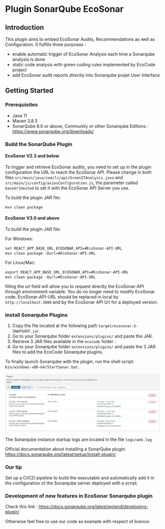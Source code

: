# Plugin SonarQube EcoSonar

## Introduction 
This plugin aims to embed EcoSonar Audits, Recommendations as well as Configuration. 
It fulfills three purposes :
- enable automatic trigger of EcoSonar Analysis each time a Sonarqube analysis is done
- static code analysis with green coding rules implemented by EcoCode project
- add EcoSonar audit reports directly into Sonarqube projet User Interface

## Getting Started

### Prerequisites
- Java 11
- Maven 3.8.3
- SonarQube 8.0 or above, Community or other Sonarqube Editions : https://www.sonarqube.org/downloads/

### Build the SonarQube Plugin

#### EcoSonar V2.3 and below

To trigger and retrieve EcoSonar audits, you need to set up in the plugin configuration the URL to reach the EcoSonar API.
Please change in both files `src/main/java/com/ls/api/GreenITAnalysis.java` and `src/main/js/config/axiosConfiguration.js`, the parameter called `baseUrlHosted` to set it with the EcoSonar API Server you use.

To build the plugin JAR file:

```
mvn clean package
```

#### EcoSonar V3.0 and above

To build the plugin JAR file:

For Windows:

```
set REACT_APP_BASE_URL_ECOSONAR_API=#EcoSonar-API-URL
mvn clean package -Durl=#EcoSonar-API-URL
```

For Linux/Mac:

```
export REACT_APP_BASE_URL_ECOSONAR_API=#EcoSonar-API-URL
mvn clean package -Durl=#EcoSonar-API-URL
```

filling the url field will allow you to request directly the EcoSonar-API through environment variable. You do no longer need to modify EcoSonar code.
EcoSonar-API-URL should be replaced in local by `http://localhost:3000` and by the EcoSonar API Url for a deployed version.

### Install Sonarqube Plugins

1. Copy the file located at the following path `target/ecosonar-X-SNAPSHOT.jar`.
2. Go to your Sonarqube folder  `extensions/plugins/` and paste the JAR.
3. Retrieve 3 JAR files available in the `ecocode` folder :
4. Go to your Sonarqube folder  `extensions/plugins/` and paste the 3 JAR files to add the EcoCode Sonarqube plugins.

To finally launch Sonarqube with the plugin, run the shell script: `bin/windows-x86-64/StartSonar.bat`.

 ![Ecosonar Plugin Sonarqube](../images/ecosonar-plugin.webp)

The Sonarqube instance startup logs are located in the file `logs/web.log` 

Official documentation about installing a SonarQube plugin: https://docs.sonarqube.org/latest/setup/install-plugin/.

### Our tip

Set up a CI/CD pipeline to build the executable and automatically add it in the configuration of the Sonarqube server deployed with a script.

### Development of new features in EcoSonar Sonarqube plugin

Check this link : https://docs.sonarqube.org/latest/extend/developing-plugin/

Otherwise feel free to use our code as example with respect of licence.